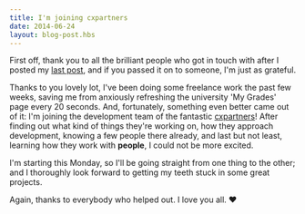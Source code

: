 ```yaml
---
title: I'm joining cxpartners
date: 2014-06-24
layout: blog-post.hbs
---
```


First off, thank you to all the brilliant people who got in touch with after I posted my [last post](/blog/you-should-totally-hire-me), and if you passed it on to someone, I'm just as grateful.

Thanks to you lovely lot, I've been doing some freelance work the past few weeks, saving me from anxiously refreshing the university 'My Grades' page every 20 seconds. And, fortunately, something even better came out of it: I'm joining the development team of the fantastic [cxpartners](http://cxpartners.co.uk)! After finding out what kind of things they're working on, how they approach development, knowing a few people there already, and last but not least, learning how they work with **people**, I could not be more excited.

I'm starting this Monday, so I'll be going straight from one thing to the other; and I thoroughly look forward to getting my teeth stuck in some great projects.

Again, thanks to everybody who helped out. I love you all. ♥
